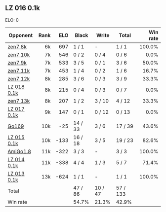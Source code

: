 ## LZ 016 0.1k ##

ELO: 0

Opponent | Rank | ELO | Black | Write | Total | Win rate
---------|-----:|----:|-------|-------|-------|-------:
[zen7 8k](zen7%208k.md) | 6k | 697 | 1 / 1 | - | 1 / 1 | 100.0%
[zen7 10k](zen7%2010k.md) | 7k | 546 | 0 / 2 | 0 / 4 | 0 / 6 | 0.0%
[zen7 9k](zen7%209k.md) | 7k | 533 | 3 / 5 | 0 / 1 | 3 / 6 | 50.0%
[zen7 11k](zen7%2011k.md) | 7k | 453 | 1 / 4 | 0 / 2 | 1 / 6 | 16.7%
[zen7 12k](zen7%2012k.md) | 8k | 285 | 3 / 6 | 0 / 3 | 3 / 9 | 33.3%
[LZ 018 0.1k](LZ%20018%200.1k.md) | 8k | 215 | 0 / 4 | 0 / 3 | 0 / 7 | 0.0%
[zen7 13k](zen7%2013k.md) | 8k | 207 | 1 / 2 | 3 / 10 | 4 / 12 | 33.3%
[LZ 017 0.1k](LZ%20017%200.1k.md) | 9k | 147 | 0 / 1 | 0 / 12 | 0 / 13 | 0.0%
[Go169](Go169.md) | 10k | -25 | 14 / 33 | 3 / 6 | 17 / 39 | 43.6%
[LZ 015 0.1k](LZ%20015%200.1k.md) | 10k | -133 | 16 / 18 | 3 / 5 | 19 / 23 | 82.6%
[AmiGo1.8](AmiGo1.8.md) | 11k | -322 | 3 / 3 | - | 3 / 3 | 100.0%
[LZ 014 0.1k](LZ%20014%200.1k.md) | 11k | -338 | 4 / 4 | 1 / 3 | 5 / 7 | 71.4%
[LZ 013 0.1k](LZ%20013%200.1k.md) | 13k | -624 | 1 / 1 | - | 1 / 1 | 100.0%
Total | | | 47 / 86 | 10 / 47 | 57 / 133 | 
Win rate| | | 54.7% | 21.3% | 42.9% | 
